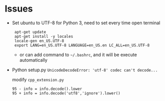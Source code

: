 # Issues

- Set ubuntu to UTF-8 for Python 3, need to set every time open terminal

   ```
    apt-get update
    apt-get install -y locales
    locale-gen en_US.UTF-8
    export LANG=en_US.UTF-8 LANGUAGE=en_US.en LC_ALL=en_US.UTF-8
   ```
   - or can add command to `~/.bashrc`, and it will be execute automatically

- Python setup.py `UnicodeDecodeError: 'utf-8' codec can't decode...`

   modify `cpp_extension.py`
   ```
   95 - info = info.decode().lower
   95 + info = info.decode('utf8','ignore').lower() 
   ```
